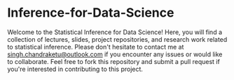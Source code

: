 # Inference-for-Data-Science
Welcome to the Statistical Inference for Data Science! Here, you will find a collection of lectures, slides, project repositories, and research work related to statistical inference. Please don't hesitate to contact me at singh.chandraketu@outlook.com if you encounter any issues or would like to collaborate. Feel free to fork this repository and submit a pull request if you're interested in contributing to this project.
